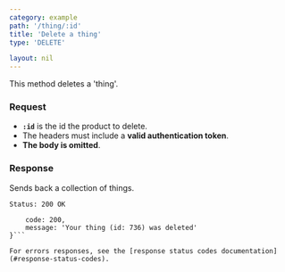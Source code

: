 ```yaml
---
category: example
path: '/thing/:id'
title: 'Delete a thing'
type: 'DELETE'

layout: nil
---
```


This method deletes a 'thing'.

### Request

* **`:id`** is the id the product to delete.
* The headers must include a **valid authentication token**.
* **The body is omitted**.

### Response

Sends back a collection of things.

```Status: 200 OK```
```{
    code: 200,
    message: 'Your thing (id: 736) was deleted'
}```

For errors responses, see the [response status codes documentation](#response-status-codes).

